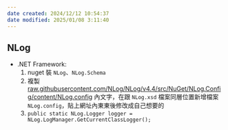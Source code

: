 ```yaml
---
date created: 2024/12/12 10:54:37
date modified: 2025/01/08 3:11:40
---
```

## NLog

- .NET Framework:
   1. nuget 裝 `NLog`、`NLog.Schema`
   2. 複製[raw.githubusercontent.com/NLog/NLog/v4.4/src/NuGet/NLog.Config/content/NLog.config](https://raw.githubusercontent.com/NLog/NLog/v4.4/src/NuGet/NLog.Config/content/NLog.config) 內文字，在跟 `NLog.xsd` 檔案同層位置新增檔案 `NLog.config`，貼上網址內東東後修改成自己想要的
   3. `public static NLog.Logger logger = NLog.LogManager.GetCurrentClassLogger();`